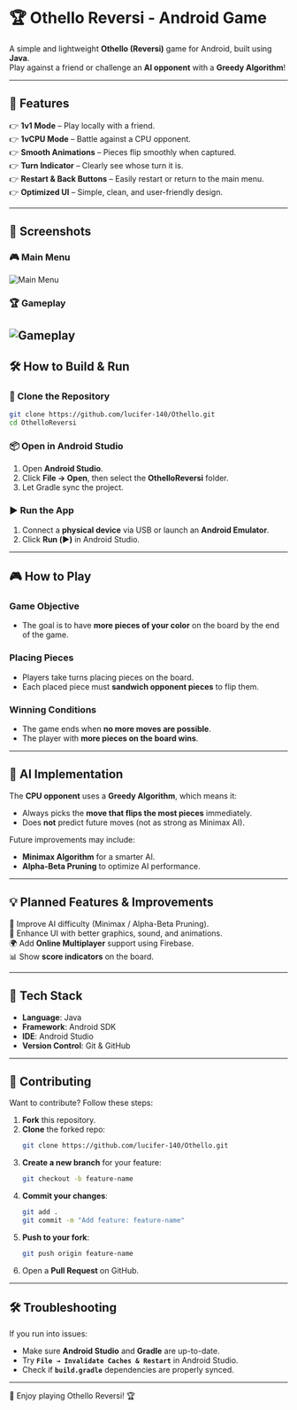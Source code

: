 # 🏆 Othello Reversi - Android Game

A simple and lightweight **Othello (Reversi)** game for Android, built using **Java**.  
Play against a friend or challenge an **AI opponent** with a **Greedy Algorithm**!

---

## 📌 Features
👉 **1v1 Mode** – Play locally with a friend.  
👉 **1vCPU Mode** – Battle against a CPU opponent.  
👉 **Smooth Animations** – Pieces flip smoothly when captured.  
👉 **Turn Indicator** – Clearly see whose turn it is.  
👉 **Restart & Back Buttons** – Easily restart or return to the main menu.  
👉 **Optimized UI** – Simple, clean, and user-friendly design.

---

## 📸 Screenshots
### 🎮 Main Menu
![Main Menu](screenshots/menu.png)

### 🏆 Gameplay
![Gameplay](screenshots/gameplay.png)
---

## 🛠️ How to Build & Run
### **📅 Clone the Repository**
```sh
git clone https://github.com/lucifer-140/Othello.git
cd OthelloReversi
```

### **📦 Open in Android Studio**
1. Open **Android Studio**.
2. Click **File → Open**, then select the **OthelloReversi** folder.
3. Let Gradle sync the project.

### **▶️ Run the App**
1. Connect a **physical device** via USB or launch an **Android Emulator**.
2. Click **Run (▶️)** in Android Studio.

---

## 🎮 How to Play
### **Game Objective**
- The goal is to have **more pieces of your color** on the board by the end of the game.

### **Placing Pieces**
- Players take turns placing pieces on the board.
- Each placed piece must **sandwich opponent pieces** to flip them.

### **Winning Conditions**
- The game ends when **no more moves are possible**.
- The player with **more pieces on the board wins**.

---

## 🤖 AI Implementation
The **CPU opponent** uses a **Greedy Algorithm**, which means it:
- Always picks the **move that flips the most pieces** immediately.
- Does **not** predict future moves (not as strong as Minimax AI).

Future improvements may include:
- **Minimax Algorithm** for a smarter AI.
- **Alpha-Beta Pruning** to optimize AI performance.

---

## 💡 Planned Features & Improvements
🚀 Improve AI difficulty (Minimax / Alpha-Beta Pruning).  
🎨 Enhance UI with better graphics, sound, and animations.  
🌍 Add **Online Multiplayer** support using Firebase.  
📊 Show **score indicators** on the board.

---

## 🔧 Tech Stack
- **Language**: Java
- **Framework**: Android SDK
- **IDE**: Android Studio
- **Version Control**: Git & GitHub

---

## 🤝 Contributing
Want to contribute? Follow these steps:

1. **Fork** this repository.
2. **Clone** the forked repo:
   ```sh
   git clone https://github.com/lucifer-140/Othello.git
   ```
3. **Create a new branch** for your feature:
   ```sh
   git checkout -b feature-name
   ```
4. **Commit your changes**:
   ```sh
   git add .
   git commit -m "Add feature: feature-name"
   ```
5. **Push to your fork**:
   ```sh
   git push origin feature-name
   ```
6. Open a **Pull Request** on GitHub.

---

## 🛠️ Troubleshooting
If you run into issues:
- Make sure **Android Studio** and **Gradle** are up-to-date.
- Try **`File → Invalidate Caches & Restart`** in Android Studio.
- Check if **`build.gradle`** dependencies are properly synced.

---
🚀 Enjoy playing Othello Reversi! 🏆